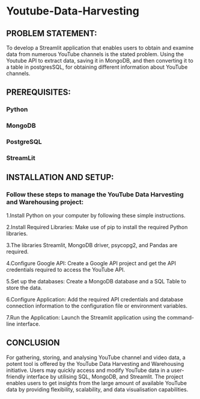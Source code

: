 # Youtube-Data-Harvesting
## PROBLEM STATEMENT:  
   To develop a Streamlit application that enables users to obtain and examine data from numerous YouTube channels is the stated problem. Using the Youtube API to extract data, saving it in MongoDB, and then converting it to a table in postgresSQL, for obtaining different information about YouTube channels.

## PREREQUISITES:  
  ### Python  
  ### MongoDB  
  ### PostgreSQL  
  ### StreamLit

## INSTALLATION AND SETUP:

### Follow these steps to manage the YouTube Data Harvesting and Warehousing project:  

1.Install Python on your computer by following these simple instructions.  

2.Install Required Libraries: Make use of pip to install the required Python libraries.  

3.The libraries Streamlit, MongoDB driver, psycopg2, and Pandas are required.  

4.Configure Google API: Create a Google API project and get the API credentials required to access the YouTube API.  

5.Set up the databases: Create a MongoDB database and a SQL Table to store the data.  

6.Configure Application: Add the required API credentials and database connection information to the configuration file or environment variables.  

7.Run the Application: Launch the Streamlit application using the command-line interface.  

## CONCLUSION  
For gathering, storing, and analysing YouTube channel and video data, a potent tool is offered by the YouTube Data Harvesting and Warehousing initiative. Users may quickly access and modify YouTube data in a user-friendly interface by utilising SQL, MongoDB, and Streamlit. The project enables users to get insights from the large amount of available YouTube data by providing flexibility, scalability, and data visualisation capabilities.
   
